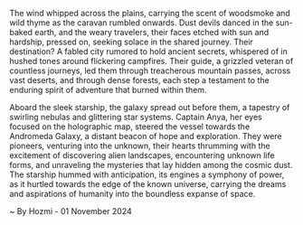 
The wind whipped across the plains, carrying the scent of woodsmoke and wild thyme as the caravan rumbled onwards. Dust devils danced in the sun-baked earth, and the weary travelers, their faces etched with sun and hardship,  pressed on, seeking solace in the shared journey. Their destination? A fabled city rumored to hold ancient secrets, whispered of in hushed tones around flickering campfires. Their guide, a grizzled veteran of countless journeys, led them through treacherous mountain passes, across vast deserts, and through dense forests, each step a testament to the enduring spirit of adventure that burned within them.

Aboard the sleek starship, the galaxy spread out before them, a tapestry of swirling nebulas and glittering star systems. Captain Anya, her eyes focused on the holographic map, steered the vessel towards the Andromeda Galaxy, a distant beacon of hope and exploration. They were pioneers, venturing into the unknown, their hearts thrumming with the excitement of discovering alien landscapes, encountering unknown life forms, and unraveling the mysteries that lay hidden among the cosmic dust. The starship hummed with anticipation, its engines a symphony of power, as it hurtled towards the edge of the known universe, carrying the dreams and aspirations of humanity into the boundless expanse of space. 

~ By Hozmi - 01 November 2024
